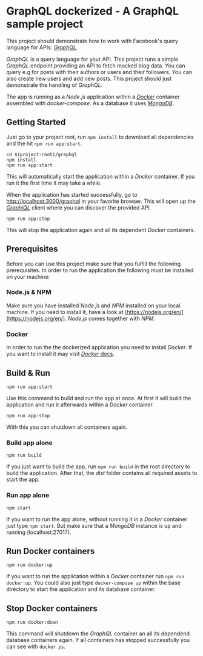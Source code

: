 # __GraphQL dockerized__ - A GraphQL sample project #

This project should demonstrate how to work with Facebook's query language for APIs: [_GraphQL_](http://graphql.org/).

_GraphQL_ is a query language for your API. This project runs a simple _GraphQL_ endpoint providing an API to fetch mocked blog data. You can query e.g for posts with their authors or users and their followers. You can also create new users and add new posts. This project should just demonstrate the handling of _GraphQL_.

The app is running as a _Node.js_ application within a [_Docker_](https://www.docker.com) container assembled with _docker-compose_. As a database it uses [_MongoDB_](https://www.mongodb.com/).

## Getting Started

Just go to ypur project root, run `npm install` to download all dependencies and the hit `npm run app:start`.

```
cd $(project-root)/graphql
npm install
npm run app:start
```

This will automatically start the application within a _Docker_ container. If you run it the first time it may take a while.

When the application has started successfully, go to [http://localhost:3000/graphql](http://localhost:3000/graphql) in your favorite browser. This will open up the [_GraphiQL_](https://github.com/graphql/graphiql) client where you can discover the provided API.

```
npm run app:stop
```

This will stop the application again and all its dependent _Docker_ containers.

## Prerequisites
Before you can use this project make sure that you fulfill the following prerequisites. In order to run the application the following must be installed on your machine:

### Node.js & NPM
Make sure you have installed _Node.js_ and _NPM_ installed on your local machine. If you need to install it, have a look at [https://nodejs.org/en/](https://nodejs.org/en/). _Node.js_ comes together with _NPM_.

### Docker
In order to run the the dockerized application you need to install _Docker_. If you want to install it may visit [_Docker_ docs](https://docs.docker.com/).

## Build & Run

```
npm run app:start
```

Use this command to build and run the app at once. At first it will build the application and run it afterwards within a _Docker_ container.

```
npm run app:stop
```

With this you can shutdown all containers again.

### Build app alone

`npm run build`

If you just want to build the app, run `npm run build` in the root directory to build the application. After that, the _dist_ folder contains all required assets to start the app.

### Run app alone

```
npm start
```

If you want to run the app alone, without running it in a _Docker_ container just type `npm start`. But make sure that a _MongoDB_ instance is up and running (localhost:27017).

## Run Docker containers

```
npm run docker:up
```

If you want to run the application within a _Docker_ container run `npm run docker:up`. You could also just type `docker-compose up` within the base directory to start the application and its database container.

## Stop Docker containers

```
npm run docker:down
```

This command will shutdown the _GraphQL_ container an all its dependend database containers again. If all containers has stopped successfully you can see with `docker ps`.
